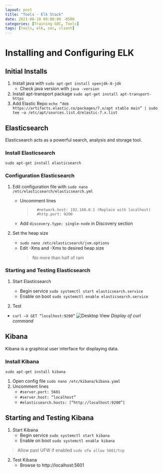```yaml
---
layout: post
title: "Tools - Elk Stack"
date: 2021-06-18 09:00:00 -0500
categories: [Training-SOC, Tools]
tags: [tools, elk, soc, client]
---
```

# Installing and Configuring ELK

## Initial Installs

1. Install java with `sudo apt-get install openjdk-8-jdk`
   - Check java version with `java -version`
2. Install apt-transport package `sudo apt-get install apt-transport-https`
3. Add Elastic Repo
   `echo “deb https://artifacts.elastic.co/packages/7.x/apt stable main” | sudo tee –a /etc/apt/sources.list.d/elastic-7.x.list`

## Elasticsearch

Elasticsearch acts as a powerful search, analysis and storage tool.

### Install Elasticsearch

`sudo apt-get install elasticsearch`

### Configuration Elasticsearch

1. Edit configuration file with `sudo nano /etc/elasticsearch/elasticsearch.yml`

   - Uncomment lines
     >       #network.host: 192.168.0.1 (Replace with localhost)
     >       #http.port: 9200
   - Add `discovery.type: single-node` in Discovery section
2. Set the heap size 
   - `sudo nano /etc/elasticsearch/jvm.options`
   - Edit -Xms and -Xmx to desired heap size
      > No more than half of ram
      >
### Starting and Testing Elasticsearch

1. Start Elasticsearch
   - Begin service `sudo systemctl start elasticsearch.service`
   - Enable on boot `sudo systemctl enable elasticsearch.service`

2. Test

- `curl –X GET “localhost:9200”`
![Desktop View](https://phoenixnap.com/kb/wp-content/uploads/2021/04/test-elasticsearch-service.png)
_Display of curl command_

## Kibana

Kibana is a graphical user interface for displaying data.

### Install Kibana

`sudo apt-get install kibana`

1. Open config file `sudo nano /etc/kibana/kibana.yaml`
2. Uncomment lines
   - `#server.port: 5601`
   - `#server.host: “localhost”`
   - `#elasticsearch.hosts: [“http://localhost:9200”]`

## Starting and Testing Kibana

1. Start Kibana
   - Begin service `sudo systemctl start kibana`
   - Enable on boot `sudo systemctl enable kibana`

> Allow past UFW if enabled `sudo ufw allow 5601/tcp`

2. Test Kibana
   - Browse to http://localhost:5601 
